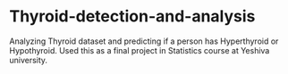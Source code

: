 # Thyroid-detection-and-analysis
Analyzing Thyroid dataset and predicting if a person has Hyperthyroid or Hypothyroid. Used this as a final project in Statistics course at Yeshiva university.
